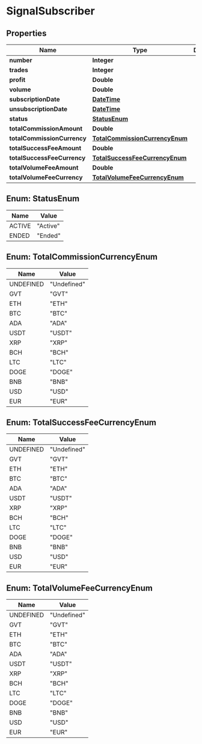 
# SignalSubscriber

## Properties
Name | Type | Description | Notes
------------ | ------------- | ------------- | -------------
**number** | **Integer** |  |  [optional]
**trades** | **Integer** |  |  [optional]
**profit** | **Double** |  |  [optional]
**volume** | **Double** |  |  [optional]
**subscriptionDate** | [**DateTime**](DateTime.md) |  |  [optional]
**unsubscriptionDate** | [**DateTime**](DateTime.md) |  |  [optional]
**status** | [**StatusEnum**](#StatusEnum) |  |  [optional]
**totalCommissionAmount** | **Double** |  |  [optional]
**totalCommissionCurrency** | [**TotalCommissionCurrencyEnum**](#TotalCommissionCurrencyEnum) |  |  [optional]
**totalSuccessFeeAmount** | **Double** |  |  [optional]
**totalSuccessFeeCurrency** | [**TotalSuccessFeeCurrencyEnum**](#TotalSuccessFeeCurrencyEnum) |  |  [optional]
**totalVolumeFeeAmount** | **Double** |  |  [optional]
**totalVolumeFeeCurrency** | [**TotalVolumeFeeCurrencyEnum**](#TotalVolumeFeeCurrencyEnum) |  |  [optional]


<a name="StatusEnum"></a>
## Enum: StatusEnum
Name | Value
---- | -----
ACTIVE | &quot;Active&quot;
ENDED | &quot;Ended&quot;


<a name="TotalCommissionCurrencyEnum"></a>
## Enum: TotalCommissionCurrencyEnum
Name | Value
---- | -----
UNDEFINED | &quot;Undefined&quot;
GVT | &quot;GVT&quot;
ETH | &quot;ETH&quot;
BTC | &quot;BTC&quot;
ADA | &quot;ADA&quot;
USDT | &quot;USDT&quot;
XRP | &quot;XRP&quot;
BCH | &quot;BCH&quot;
LTC | &quot;LTC&quot;
DOGE | &quot;DOGE&quot;
BNB | &quot;BNB&quot;
USD | &quot;USD&quot;
EUR | &quot;EUR&quot;


<a name="TotalSuccessFeeCurrencyEnum"></a>
## Enum: TotalSuccessFeeCurrencyEnum
Name | Value
---- | -----
UNDEFINED | &quot;Undefined&quot;
GVT | &quot;GVT&quot;
ETH | &quot;ETH&quot;
BTC | &quot;BTC&quot;
ADA | &quot;ADA&quot;
USDT | &quot;USDT&quot;
XRP | &quot;XRP&quot;
BCH | &quot;BCH&quot;
LTC | &quot;LTC&quot;
DOGE | &quot;DOGE&quot;
BNB | &quot;BNB&quot;
USD | &quot;USD&quot;
EUR | &quot;EUR&quot;


<a name="TotalVolumeFeeCurrencyEnum"></a>
## Enum: TotalVolumeFeeCurrencyEnum
Name | Value
---- | -----
UNDEFINED | &quot;Undefined&quot;
GVT | &quot;GVT&quot;
ETH | &quot;ETH&quot;
BTC | &quot;BTC&quot;
ADA | &quot;ADA&quot;
USDT | &quot;USDT&quot;
XRP | &quot;XRP&quot;
BCH | &quot;BCH&quot;
LTC | &quot;LTC&quot;
DOGE | &quot;DOGE&quot;
BNB | &quot;BNB&quot;
USD | &quot;USD&quot;
EUR | &quot;EUR&quot;



